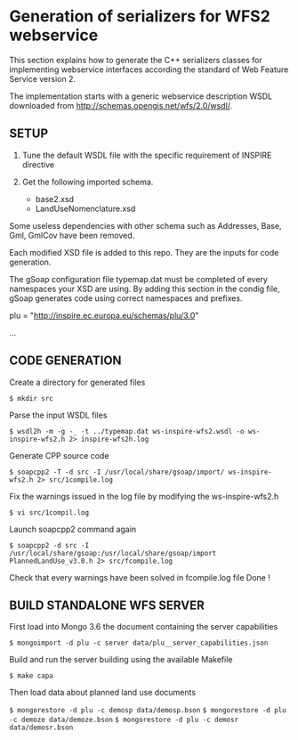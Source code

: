 # Generation of serializers for WFS2 webservice

This section explains how to generate the C++ serializers classes for implementing webservice interfaces according the standard of Web Feature Service version 2.

The implementation starts with a generic webservice description WSDL downloaded from <http://schemas.opengis.net/wfs/2.0/wsdl/>.

## SETUP

1. Tune the default WSDL file with the specific requirement of INSPIRE directive

2. Get the following imported schema.
    - base2.xsd
    - LandUseNomenclature.xsd

Some useless dependencies with other schema such as Addresses, Base, Gml, GmlCov have been removed.

Each modified XSD file is added to this repo. They are the inputs for code generation.

The gSoap configuration file typemap.dat must be completed of every namespaces your XSD are using.
By adding this section in the condig file, gSoap generates code using correct namespaces and prefixes.

plu = "<http://inspire.ec.europa.eu/schemas/plu/3.0>"

...

## CODE GENERATION

Create a directory for generated files

`$ mkdir src`

Parse the input WSDL files

`$ wsdl2h -m -g -_ -t ../typemap.dat ws-inspire-wfs2.wsdl -o ws-inspire-wfs2.h 2> inspire-wfs2h.log`

Generate CPP source code

`$ soapcpp2 -T -d src -I /usr/local/share/gsoap/import/ ws-inspire-wfs2.h 2> src/1compile.log`

Fix the warnings issued in the log file by modifying the ws-inspire-wfs2.h

`$ vi src/1compil.log`

Launch soapcpp2 command again

`$ soapcpp2 -d src -I /usr/local/share/gsoap:/usr/local/share/gsoap/import PlannedLandUse_v3.0.h 2> src/fcompile.log`

Check that every warnings have been solved in fcompile.log file
Done !

## BUILD STANDALONE WFS SERVER

First load into Mongo 3.6 the document containing the server capabilities

`$ mongoimport -d plu -c server data/plu__server_capabilities.json`

Build and run the server building using the available Makefile

`$ make capa`

Then load data about planned land use documents

`$ mongorestore -d plu -c demosp data/demosp.bson`
`$ mongorestore -d plu -c demoze data/demoze.bson`
`$ mongorestore -d plu -c demosr data/demosr.bson`

